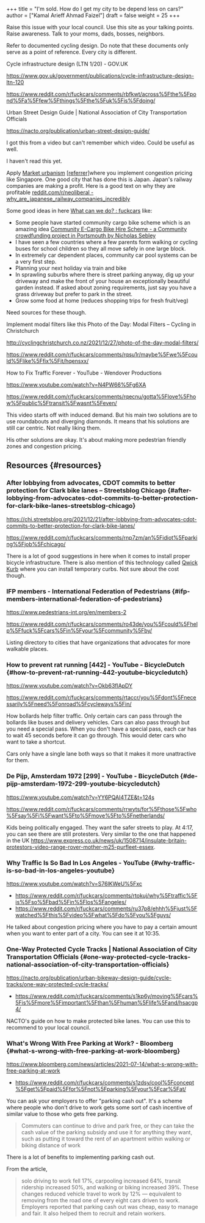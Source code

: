 +++
title = "I'm sold. How do I get my city to be depend less on cars?"
author = ["Kamal Arieff Ahmad Faizel"]
draft = false
weight = 25
+++

Raise this issue with your local council. Use this site as your talking points. Raise awareness. Talk to your moms, dads, bosses, neighbors.

Refer to documented cycling design. Do note that these documents only serve as a point of reference. Every city is different.

Cycle infrastructure design (LTN 1/20) - GOV.UK

<https://www.gov.uk/government/publications/cycle-infrastructure-design-ltn-120>

<https://www.reddit.com/r/fuckcars/comments/rbfkwt/across%5Fthe%5Fpond%5Fa%5Ffew%5Fthings%5Fthe%5Fuk%5Fis%5Fdoing/>

Urban Street Design Guide | National Association of City Transportation Officials

<https://nacto.org/publication/urban-street-design-guide/>

I got this from a video but can't remember which video. Could be useful as well.

I haven't read this yet.

Apply [Market urbanism](https://en.wikipedia.org/wiki/Market%5Furbanism) [[referrer]​](https://www.reddit.com/r/fuckcars/comments/rimad7/why%5Fare%5Fjapanese%5Frailway%5Fcompanies%5Fincredibly/) where you implement congestion pricing like Singapore. One good city that has done this is Japan. Japan's railway companies are making a profit. Here is a good text on why they are profitable [reddit.com/r/neoliberal - why\_are\_japanese\_railway\_companies\_incredibly](https://np.reddit.com/r/neoliberal/comments/pzvayh/why%5Fare%5Fjapanese%5Frailway%5Fcompanies%5Fincredibly/)

Some good ideas in here [What can we do? : fuckcars](https://www.reddit.com/r/fuckcars/comments/rmdlcn/what%5Fcan%5Fwe%5Fdo/hplpr29/) like:

-   Some people have started community cargo bike scheme which is an amazing idea [Community E-Cargo Bike Hire Scheme - a Community crowdfunding project in Portsmouth by Nicholas Sebley](https://www.crowdfunder.co.uk/p/community-e-cargo-bike-hire-scheme)
-   I have seen a few countries where a few parents form walking or cycling buses for school children so they all move safely in one large block.
-   In extremely car dependent places, community car pool systems can be a very first step.
-   Planning your next holiday via train and bike
-   In sprawling suburbs where there is street parking anyway, dig up your driveway and make the front of your house an exceptionally beautiful garden instead. If asked about zoning requirements, just say you have a grass driveway but prefer to park in the street.
-   Grow some food at home (reduces shopping trips for fresh fruit/veg)

Need sources for these though.

Implement modal filters like this Photo of the Day: Modal Filters – Cycling in Christchurch

<http://cyclingchristchurch.co.nz/2021/12/27/photo-of-the-day-modal-filters/>

<https://www.reddit.com/r/fuckcars/comments/rqsu1r/maybe%5Fwe%5Fcould%5Flike%5Ffix%5Fit/hqensxx/>

How to Fix Traffic Forever - YouTube - Wendover Productions

<https://www.youtube.com/watch?v=N4PW66%5Fg6XA>

<https://www.reddit.com/r/fuckcars/comments/rqecnu/gotta%5Flove%5Fhow%5Fpublic%5Ftransit%5Fwasnt%5Feven/>

This video starts off with induced demand. But his main two solutions are to use roundabouts and diverging diamonds. It means that his solutions are still car centric. Not really liking them.

His other solutions are okay. It's about making more pedestrian friendly zones and congestion pricing.


## Resources {#resources}


### After lobbying from advocates, CDOT commits to better protection for Clark bike lanes – Streetsblog Chicago {#after-lobbying-from-advocates-cdot-commits-to-better-protection-for-clark-bike-lanes-streetsblog-chicago}

<https://chi.streetsblog.org/2021/12/21/after-lobbying-from-advocates-cdot-commits-to-better-protection-for-clark-bike-lanes/>

<https://www.reddit.com/r/fuckcars/comments/rnp7zm/an%5Fidiot%5Fparking%5Fjob%5Fchicago/>

There is a lot of good suggestions in here when it comes to install proper bicycle infrastructure. There is also mention of this technology called [Qwick Kurb](http://www.qwickkurb.com/) where you can install temporary curbs. Not sure about the cost though.


### IFP members - International Federation of Pedestrians {#ifp-members-international-federation-of-pedestrians}

<https://www.pedestrians-int.org/en/members-2>

<https://www.reddit.com/r/fuckcars/comments/ro43de/you%5Fcould%5Fhelp%5Ffuck%5Fcars%5Fin%5Fyour%5Fcommunity%5Fby/>

Listing directory to cities that have organizations that advocates for more walkable places.


### How to prevent rat running [442] - YouTube - BicycleDutch {#how-to-prevent-rat-running-442-youtube-bicycledutch}

<https://www.youtube.com/watch?v=Okb63flApDY>

<https://www.reddit.com/r/fuckcars/comments/rtaccr/you%5Fdont%5Fnecessarily%5Fneed%5Fonroad%5Fcycleways%5Fin/>

How bollards help filter traffic. Only certain cars can pass through the bollards like buses and delivery vehicles. Cars can also pass through but you need a special pass. When you don't have a special pass, each car has to wait 45 seconds before it can go through. This would deter cars who want to take a shortcut.

Cars only have a single lane both ways so that it makes it more unattractive for them.


### De Pijp, Amsterdam 1972 [299] - YouTube - BicycleDutch {#de-pijp-amsterdam-1972-299-youtube-bicycledutch}

<https://www.youtube.com/watch?v=YY6PQAI4TZE&t=124s>

<https://www.reddit.com/r/fuckcars/comments/rrwyts/for%5Fthose%5Fwho%5Fsay%5Fi%5Fwant%5Fto%5Fmove%5Fto%5Fnetherlands/>

Kids being politically engaged. They want the safer streets to play. At 4:17, you can see there are still protesters. Very similar to the one that happened in the UK <https://www.express.co.uk/news/uk/1508714/insulate-britain-protestors-video-range-rover-mother-m25-purfleet-essex>.


### Why Traffic Is So Bad In Los Angeles - YouTube {#why-traffic-is-so-bad-in-los-angeles-youtube}

<https://www.youtube.com/watch?v=S76lKWeU%5Fxc>

-   <https://www.reddit.com/r/fuckcars/comments/rtokuj/why%5Ftraffic%5Fis%5Fso%5Fbad%5Fin%5Flos%5Fangeles/>
-   <https://www.reddit.com/r/fuckcars/comments/ru37p8/ehhh%5Fjust%5Fwatched%5Fthis%5Fvideo%5Fwhat%5Fdo%5Fyou%5Fguys/>

He talked about congestion pricing where you have to pay a certain amount when you want to enter part of a city. You can see it at 10:35.


### One-Way Protected Cycle Tracks | National Association of City Transportation Officials {#one-way-protected-cycle-tracks-national-association-of-city-transportation-officials}

<https://nacto.org/publication/urban-bikeway-design-guide/cycle-tracks/one-way-protected-cycle-tracks/>

-   <https://www.reddit.com/r/fuckcars/comments/s1kp6y/moving%5Fcars%5Fis%5Fmore%5Fimportant%5Fthan%5Fhuman%5Flife%5Fand/hsacgp4/>

NACTO's guide on how to make protected bike lanes. You can use this to recommend to your local council.


### What's Wrong With Free Parking at Work? - Bloomberg {#what-s-wrong-with-free-parking-at-work-bloomberg}

<https://www.bloomberg.com/news/articles/2021-07-14/what-s-wrong-with-free-parking-at-work>

-   <https://www.reddit.com/r/fuckcars/comments/s1zdsy/cool%5Fconcept%5Fget%5Fpaid%5Ffor%5Fnot%5Fparking%5Fyour%5Fcar%5Fat/>

You can ask your employers to offer "parking cash out". It's a scheme where people who don't drive to work gets some sort of cash incentive of similar value to those who gets free parking.

> Commuters can continue to drive and park free, or they can take the cash value of the parking subsidy and use it for anything they want, such as putting it toward the rent of an apartment within walking or biking distance of work

There is a lot of benefits to implementing parking cash out.

From the article,

> solo driving to work fell 17%, carpooling increased 64%, transit ridership increased 50%, and walking or biking increased 39%. These changes reduced vehicle travel to work by 12% — equivalent to removing from the road one of every eight cars driven to work. Employers reported that parking cash out was cheap, easy to manage and fair. It also helped them to recruit and retain workers.
